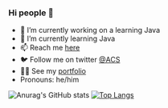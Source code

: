 ### Hi people 👋

- 🔭 I’m currently working on a learning Java
- 🌱 I’m currently learning Java 
- 📫 Reach me <a href="https://acs.bg/" target="_blank">here</a>
- 🐦 Follow me on twitter  <a href="https://twitter.com/ACS" target="_blank">@ACS</a>
- 💁‍♀️ See my <a href="https://acs.bg" target="_blank">portfolio</a>
- Pronouns: he/him

![Anurag's GitHub stats](https://github-readme-stats.vercel.app/api?username=antonjeliazkov26&show_icons=true)
[![Top Langs](https://github-readme-stats.vercel.app/api/top-langs/?username=antonjeliazkov26&layout=compact)](https://github.com/anuraghazra/github-readme-stats)
